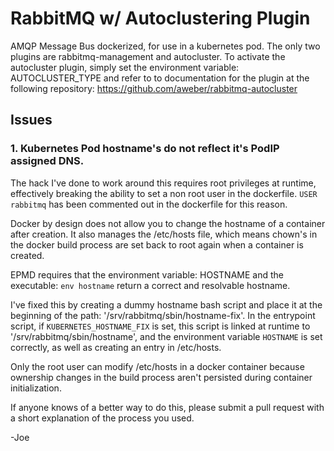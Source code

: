 # RabbitMQ w/ Autoclustering Plugin

AMQP Message Bus dockerized, for use in a kubernetes pod.  The only two plugins are rabbitmq-management and autocluster.  To activate the autocluster plugin, simply set the environment variable: AUTOCLUSTER_TYPE and refer to to documentation for the plugin at the following repository: https://github.com/aweber/rabbitmq-autocluster


## Issues

### 1. Kubernetes Pod hostname's do not reflect it's PodIP assigned DNS. 

The hack I've done to work around this requires root privileges at runtime, effectively breaking the ability to set a non root user in the dockerfile.  `USER rabbitmq` has been commented out in the dockerfile for this reason.

Docker by design does not allow you to change the hostname of a container after creation.  It also manages the /etc/hosts file, which means chown's in the docker build process are set back to root again when a container is created.

EPMD requires that the environment variable: HOSTNAME and the executable: `env hostname` return a correct and resolvable hostname.

I've fixed this by creating a dummy hostname bash script and place it at the beginning of the path: '/srv/rabbitmq/sbin/hostname-fix'.  In the entrypoint script, if `KUBERNETES_HOSTNAME_FIX` is set, this script is linked at runtime to '/srv/rabbitmq/sbin/hostname', and the environment variable `HOSTNAME` is set correctly, as well as creating an entry in /etc/hosts.  

Only the root user can modify /etc/hosts in a docker container because ownership changes in the build process aren't persisted during container initialization.

If anyone knows of a better way to do this, please submit a pull request with a short explanation of the process you used.

-Joe